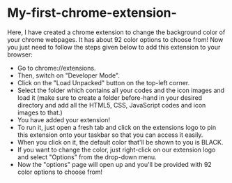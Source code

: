 # My-first-chrome-extension-
Here, I have created a chrome extension to change the background color of your chrome webpages. It has about 92 color options to choose from!
Now you just need to follow the steps given below to add this extension to your browser:
- Go to chrome://extensions.
- Then, switch on "Developer Mode".
- Click on the "Load Unpacked" button on the top-left corner.
- Select the folder which contains all your codes and the icon images and load it (make sure to create a folder before-hand in your desired directory and add all the HTML5, CSS, JavaScript codes and icon images to that.)
- You have added your extension! 
- To run it, just open a fresh tab and click on the extensions logo to pin this extension onto your taskbar so that you can access it easily.
- When you click on it, the default color that'll be shown to you is BLACK.
- If you want to change the color, just right-click on our extension logo and select "Options" from the drop-down menu.
- Now the "options" page will open up and you'll be provided with 92 color options to choose from!

